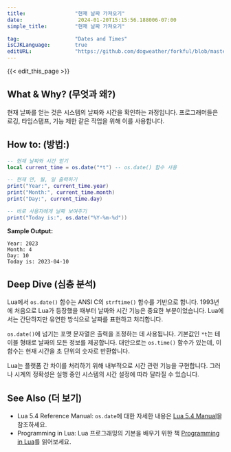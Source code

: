 ```yaml
---
title:                "현재 날짜 가져오기"
date:                  2024-01-20T15:15:56.188006-07:00
simple_title:         "현재 날짜 가져오기"

tag:                  "Dates and Times"
isCJKLanguage:        true
editURL:              "https://github.com/dogweather/forkful/blob/master/content/ko/lua/getting-the-current-date.md"
---
```


{{< edit_this_page >}}

## What & Why? (무엇과 왜?)
현재 날짜를 얻는 것은 시스템의 날짜와 시간을 확인하는 과정입니다. 프로그래머들은 로깅, 타임스탬프, 기능 제한 같은 작업을 위해 이를 사용합니다.

## How to: (방법:)
```Lua
-- 현재 날짜와 시간 얻기
local current_time = os.date("*t") -- os.date() 함수 사용

-- 현재 연, 월, 일 출력하기
print("Year:", current_time.year)
print("Month:", current_time.month)
print("Day:", current_time.day)

-- 바로 사용자에게 날짜 보여주기
print("Today is:", os.date("%Y-%m-%d"))
```

**Sample Output:**
```
Year: 2023
Month: 4
Day: 10
Today is: 2023-04-10
```

## Deep Dive (심층 분석)
Lua에서 `os.date()` 함수는 ANSI C의 `strftime()` 함수를 기반으로 합니다. 1993년에 처음으로 Lua가 등장했을 때부터 날짜와 시간 기능은 중요한 부분이었습니다. Lua에서는 간단하지만 유연한 방식으로 날짜를 표현하고 처리합니다.

`os.date()`에 넘기는 포맷 문자열은 출력을 조정하는 데 사용됩니다. 기본값인 `*t`는 테이블 형태로 날짜의 모든 정보를 제공합니다. 대안으로는 `os.time()` 함수가 있는데, 이 함수는 현재 시간을 초 단위의 숫자로 반환합니다.

Lua는 플랫폼 간 차이를 처리하기 위해 내부적으로 시간 관련 기능을 구현합니다. 그러나 시계의 정확성은 실행 중인 시스템의 시간 설정에 따라 달라질 수 있습니다.

## See Also (더 보기)
- Lua 5.4 Reference Manual: `os.date`에 대한 자세한 내용은 [Lua 5.4 Manual](https://www.lua.org/manual/5.4/manual.html#pdf-os.date)을 참조하세요.
- Programming in Lua: Lua 프로그래밍의 기본을 배우기 위한 책 [Programming in Lua](https://www.lua.org/pil/)를 읽어보세요.
